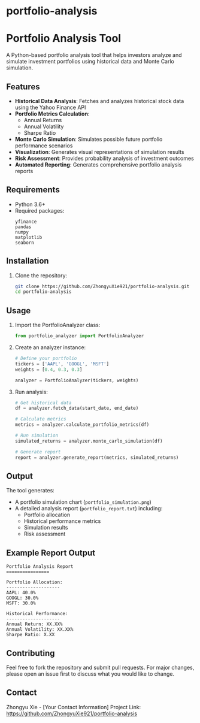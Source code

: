# portfolio-analysis
# Portfolio Analysis Tool

A Python-based portfolio analysis tool that helps investors analyze and simulate investment portfolios using historical data and Monte Carlo simulation.

## Features

- **Historical Data Analysis**: Fetches and analyzes historical stock data using the Yahoo Finance API
- **Portfolio Metrics Calculation**: 
  - Annual Returns
  - Annual Volatility
  - Sharpe Ratio
- **Monte Carlo Simulation**: Simulates possible future portfolio performance scenarios
- **Visualization**: Generates visual representations of simulation results
- **Risk Assessment**: Provides probability analysis of investment outcomes
- **Automated Reporting**: Generates comprehensive portfolio analysis reports

## Requirements

- Python 3.6+
- Required packages:
  ```
  yfinance
  pandas
  numpy
  matplotlib
  seaborn
  ```

## Installation

1. Clone the repository:
   ```bash
   git clone https://github.com/ZhongyuXie921/portfolio-analysis.git
   cd portfolio-analysis
   ```

## Usage

1. Import the PortfolioAnalyzer class:
   ```python
   from portfolio_analyzer import PortfolioAnalyzer
   ```

2. Create an analyzer instance:
   ```python
   # Define your portfolio
   tickers = ['AAPL', 'GOOGL', 'MSFT']
   weights = [0.4, 0.3, 0.3]
   
   analyzer = PortfolioAnalyzer(tickers, weights)
   ```

3. Run analysis:
   ```python
   # Get historical data
   df = analyzer.fetch_data(start_date, end_date)
   
   # Calculate metrics
   metrics = analyzer.calculate_portfolio_metrics(df)
   
   # Run simulation
   simulated_returns = analyzer.monte_carlo_simulation(df)
   
   # Generate report
   report = analyzer.generate_report(metrics, simulated_returns)
   ```

## Output

The tool generates:
- A portfolio simulation chart (`portfolio_simulation.png`)
- A detailed analysis report (`portfolio_report.txt`) including:
  - Portfolio allocation
  - Historical performance metrics
  - Simulation results
  - Risk assessment

## Example Report Output

```
Portfolio Analysis Report
================

Portfolio Allocation:
--------------------
AAPL: 40.0%
GOOGL: 30.0%
MSFT: 30.0%

Historical Performance:
--------------------
Annual Return: XX.XX%
Annual Volatility: XX.XX%
Sharpe Ratio: X.XX
```

## Contributing

Feel free to fork the repository and submit pull requests. For major changes, please open an issue first to discuss what you would like to change.


## Contact

Zhongyu Xie - [Your Contact Information]
Project Link: https://github.com/ZhongyuXie921/portfolio-analysis
